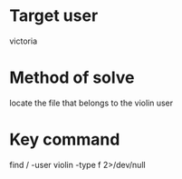 # Target user
victoria
# Method of solve
locate the file that belongs to the violin user
# Key command
find / -user violin -type f 2>/dev/null
